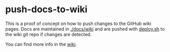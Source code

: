 # push-docs-to-wiki

This is a proof of concept on how to push changes to the GitHub wiki pages. Docs are maintained in [./docs/wiki](https://github.com/xtreamwayz/push-docs-to-wiki-poc/tree/master/docs/wiki) and are pushed with [deploy.sh](https://github.com/xtreamwayz/push-docs-to-wiki-poc/blob/master/docs/deploy.sh) to the wiki git repo if changes are detected.

You can find more info in the [wiki](https://github.com/xtreamwayz/push-docs-to-wiki-poc/wiki).
